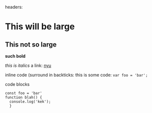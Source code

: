 headers:
# This will be large
## This not so large

__such bold__


_this is italics_
a link:
[nyu](http://www.nyu.edu)

inline code (surround in backticks:
this is some code: `var foo = 'bar';`

code blocks
```
const foo = 'bar'
function blah() {
  console.log('kek');
  }
  

